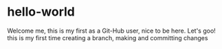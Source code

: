 # hello-world
Welcome me, this is my first as a Git-Hub user, nice to be here. Let's goo!
this is my first time creating a branch, making and committing changes
